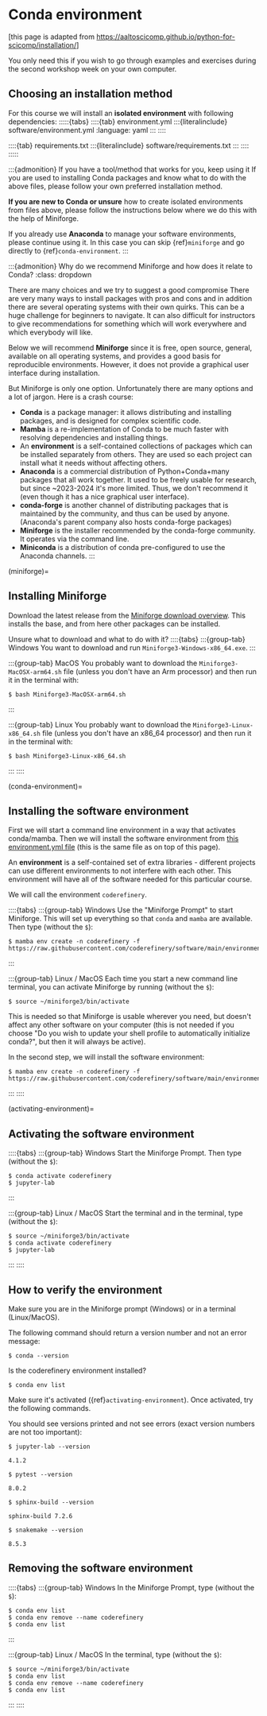 # Conda environment

[this page is adapted from <https://aaltoscicomp.github.io/python-for-scicomp/installation/>]

You only need this if you wish to go through examples and exercises during the
second workshop week on your own computer.


## Choosing an installation method

For this course we will install an **isolated environment**
with following dependencies:
:::::{tabs}
  ::::{tab} environment.yml
    :::{literalinclude} software/environment.yml
    :language: yaml
    :::
  ::::

  ::::{tab} requirements.txt
    :::{literalinclude} software/requirements.txt
    :::
  ::::
:::::

:::{admonition} If you have a tool/method that works for you, keep using it
If you are used to installing Conda packages and know what to do with the
above files, please follow your own preferred installation
method.

**If you are new to Conda or unsure** how to create isolated environments from
files above, please follow the instructions below where we do this with the help
of Miniforge.

If you already use **Anaconda** to manage your software environments, please
continue using it. In this case you can skip {ref}`miniforge` and go directly to
{ref}`conda-environment`.
:::


:::{admonition} Why do we recommend Miniforge and how does it relate to Conda?
:class: dropdown

There are many choices and we try to suggest a good compromise
There are very many ways to install packages with pros and cons and
in addition there are several operating systems with their own quirks. This
can be a huge challenge for beginners to navigate. It can also difficult for
instructors to give recommendations for something which will work everywhere
and which everybody will like.

Below we will recommend **Miniforge** since it is free, open source, general,
available on all operating systems, and provides a good basis for reproducible
environments. However, it does not provide a graphical user interface during
installation.

But Miniforge is only one option. Unfortunately there are many options and a
lot of jargon.  Here is a crash course:

- **Conda** is a package manager: it allows distributing and
  installing packages, and is designed for complex scientific
  code.
- **Mamba** is a re-implementation of Conda to be much faster with
  resolving dependencies and installing things.
- An **environment** is a self-contained collections of packages
  which can be installed separately from others.  They are used so
  each project can install what it needs without affecting others.
- **Anaconda** is a commercial distribution of Python+Conda+many
  packages that all work together.  It used to be freely usable for
  research, but since ~2023-2024 it's more limited.  Thus, we don't
  recommend it (even though it has a nice graphical user interface).
- **conda-forge** is another channel of distributing packages that
  is maintained by the community, and thus can be used by anyone.
  (Anaconda's parent company also hosts conda-forge packages)
- **Miniforge** is the installer recommended by the conda-forge community. It operates via the command line.
- **Miniconda** is a distribution of conda pre-configured to use
  the Anaconda channels.
:::


(miniforge)=

## Installing Miniforge

Download the latest release from the [Miniforge download
overview](https://conda-forge.org/download/).  This installs the base, and from
here other packages can be installed.

Unsure what to download and what to do with it?
::::{tabs}
  :::{group-tab} Windows
  You want to download and run `Miniforge3-Windows-x86_64.exe`.
  :::

  :::{group-tab} MacOS
  You probably want to download the `Miniforge3-MacOSX-arm64.sh` file (unless
  you don't have an Arm processor) and then run it in the terminal with:
  ```console
  $ bash Miniforge3-MacOSX-arm64.sh
  ```
  :::

  :::{group-tab} Linux
  You probably want to download the `Miniforge3-Linux-x86_64.sh` file (unless
  you don't have an x86_64 processor) and then run it in the terminal with:
  ```console
  $ bash Miniforge3-Linux-x86_64.sh
  ```
  :::
::::


(conda-environment)=

## Installing the software environment

First we will start a command line environment in a way that activates
conda/mamba.  Then we will install the software environment from [this
environment.yml
file](https://raw.githubusercontent.com/coderefinery/software/main/environment.yml)
(this is the same file as on top of this page).

An **environment** is a self-contained set of extra libraries - different
projects can use different environments to not interfere with each other.  This
environment will have all of the software needed for this particular course.

We will call the environment `coderefinery`.

::::{tabs}
  :::{group-tab} Windows
  Use the "Miniforge Prompt" to start Miniforge.  This
  will set up everything so that ``conda`` and ``mamba`` are
  available.
  Then type
  (without the `$`):
  ```console
  $ mamba env create -n coderefinery -f https://raw.githubusercontent.com/coderefinery/software/main/environment.yml
  ```
  :::

  :::{group-tab} Linux / MacOS
  Each time you start a new command line terminal,
  you can activate Miniforge by running
  (without the `$`):
  ```console
  $ source ~/miniforge3/bin/activate
  ```

  This is needed so that
  Miniforge is usable wherever you need, but doesn't affect any
  other software on your computer (this is not needed if you
  choose "Do you wish to update your shell profile to
  automatically initialize conda?", but then it will always be
  active).

  In the second step, we will install the software environment:
  ```console
  $ mamba env create -n coderefinery -f https://raw.githubusercontent.com/coderefinery/software/main/environment.yml
  ```
  :::
::::


(activating-environment)=

## Activating the software environment

::::{tabs}
  :::{group-tab} Windows
  Start the Miniforge Prompt. Then type
  (without the `$`):
  ```console
  $ conda activate coderefinery
  $ jupyter-lab
  ```
  :::

  :::{group-tab} Linux / MacOS
  Start the terminal and in the terminal, type
  (without the `$`):
  ```console
  $ source ~/miniforge3/bin/activate
  $ conda activate coderefinery
  $ jupyter-lab
  ```
  :::
::::


## How to verify the environment

Make sure you are in the Miniforge prompt (Windows) or in a terminal (Linux/MacOS).

The following command should return a version number and not an error message:
```console
$ conda --version
```

Is the coderefinery environment installed?
```console
$ conda env list
```

Make sure it's activated ({ref}`activating-environment`).
Once activated, try the following commands.

You should see versions printed and not see errors (exact version numbers are not too important):
```console
$ jupyter-lab --version

4.1.2

```
```console
$ pytest --version

8.0.2
```

```console
$ sphinx-build --version

sphinx-build 7.2.6
```

```console
$ snakemake --version

8.5.3
```


## Removing the software environment

::::{tabs}
  :::{group-tab} Windows
  In the Miniforge Prompt, type
  (without the `$`):
  ```console
  $ conda env list
  $ conda env remove --name coderefinery
  $ conda env list
  ```
  :::

  :::{group-tab} Linux / MacOS
  In the terminal, type
  (without the `$`):
  ```console
  $ source ~/miniforge3/bin/activate
  $ conda env list
  $ conda env remove --name coderefinery
  $ conda env list
  ```
  :::
::::
